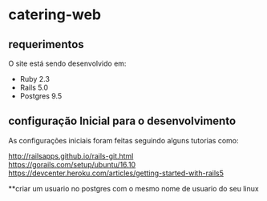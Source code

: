 # catering-web

## requerimentos
O site está sendo desenvolvido em:
- Ruby 2.3
- Rails 5.0
- Postgres 9.5


## configuração Inicial para o desenvolvimento

As configurações iniciais foram feitas seguindo alguns tutorias como:

http://railsapps.github.io/rails-git.html
https://gorails.com/setup/ubuntu/16.10
https://devcenter.heroku.com/articles/getting-started-with-rails5

**criar um usuario no postgres com o mesmo nome de usuario do seu linux